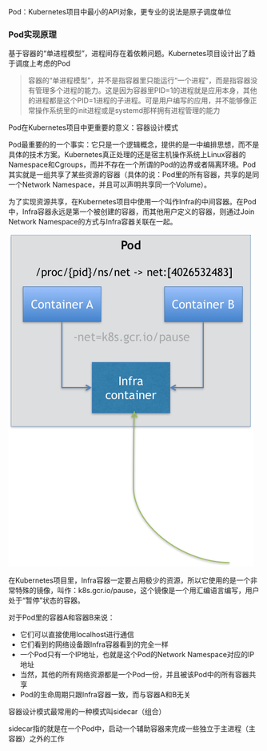 Pod：Kubernetes项目中最小的API对象，更专业的说法是原子调度单位

### Pod实现原理

基于容器的“单进程模型”，进程间存在着依赖问题。Kubernetes项目设计出了趋于调度上考虑的Pod

>容器的“单进程模型”，并不是指容器里只能运行“一个进程”，而是指容器没有管理多个进程的能力。这是因为容器里PID=1的进程就是应用本身，其他的进程都是这个PID=1进程的子进程。可是用户编写的应用，并不能够像正常操作系统里的init进程或是systemd那样拥有进程管理的能力

Pod在Kubernetes项目中更重要的意义：容器设计模式

Pod最重要的的一个事实：它只是一个逻辑概念，提供的是一中编排思想，而不是具体的技术方案。Kubernetes真正处理的还是宿主机操作系统上Linux容器的Namespace和Cgroups，而并不存在一个所谓的Pod的边界或者隔离环境。Pod其实就是一组共享了某些资源的容器（具体的说：Pod里的所有容器，共享的是同一个Network Namespace，并且可以声明共享同一个Volume）。

为了实现资源共享，在Kubernetes项目中使用一个叫作Infra的中间容器。在Pod中，Infra容器永远是第一个被创建的容器，而其他用户定义的容器，则通过Join Network Namespace的方式与Infra容器关联在一起。

![pod infra](./images/pod_infra.png)

在Kubernetes项目里，Infra容器一定要占用极少的资源，所以它使用的是一个非常特殊的镜像，叫作：k8s.gcr.io/pause，这个镜像是一个用汇编语言编写，用户处于“暂停”状态的容器。

对于Pod里的容器A和容器B来说：

* 它们可以直接使用localhost进行通信
* 它们看到的网络设备跟Infra容器看到的完全一样
* 一个Pod只有一个IP地址，也就是这个Pod的Network Namespace对应的IP地址
* 当然，其他的所有网络资源都是一个Pod一份，并且被该Pod中的所有容器共享
* Pod的生命周期只跟Infra容器一致，而与容器A和B无关

容器设计模式最常用的一种模式叫sidecar（组合）

sidecar指的就是在一个Pod中，启动一个辅助容器来完成一些独立于主进程（主容器）之外的工作